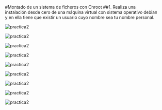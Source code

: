 #Montado de un sistema de ficheros con Chroot
##1.	Realiza una instalación desde cero de una máquina virtual con sistema operativo debian y en ella tiene que existir un usuario cuyo nombre sea tu nombre personal.

![practica2](imagenes_red/i1.png)

![practica2](imagenes_red/i2.png)

![practica2](imagenes_red/i3.png)

![practica2](imagenes_red/i4.png)

![practica2](imagenes_red/i5.png)

![practica2](imagenes_red/i6.png)

![practica2](imagenes_red/i7.png)

![practica2](imagenes_red/i8.png)

![practica2](imagenes_red/i9.png)
